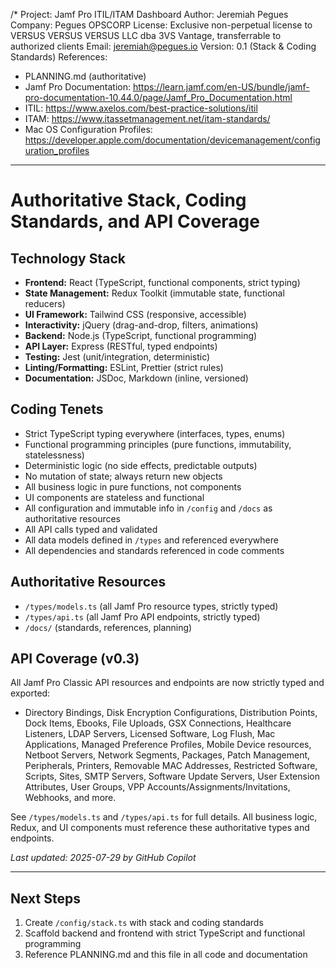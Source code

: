 /*
Project: Jamf Pro ITIL/ITAM Dashboard
Author: Jeremiah Pegues
Company: Pegues OPSCORP
License: Exclusive non-perpetual license to VERSUS VERSUS VERSUS LLC dba 3VS Vantage, transferrable to authorized clients
Email: jeremiah@pegues.io
Version: 0.1 (Stack & Coding Standards)
References:
- PLANNING.md (authoritative)
- Jamf Pro Documentation: https://learn.jamf.com/en-US/bundle/jamf-pro-documentation-10.44.0/page/Jamf_Pro_Documentation.html
- ITIL: https://www.axelos.com/best-practice-solutions/itil
- ITAM: https://www.itassetmanagement.net/itam-standards/
- Mac OS Configuration Profiles: https://developer.apple.com/documentation/devicemanagement/configuration_profiles

---
# Authoritative Stack, Coding Standards, and API Coverage

## Technology Stack
- **Frontend:** React (TypeScript, functional components, strict typing)
- **State Management:** Redux Toolkit (immutable state, functional reducers)
- **UI Framework:** Tailwind CSS (responsive, accessible)
- **Interactivity:** jQuery (drag-and-drop, filters, animations)
- **Backend:** Node.js (TypeScript, functional programming)
- **API Layer:** Express (RESTful, typed endpoints)
- **Testing:** Jest (unit/integration, deterministic)
- **Linting/Formatting:** ESLint, Prettier (strict rules)
- **Documentation:** JSDoc, Markdown (inline, versioned)

## Coding Tenets
- Strict TypeScript typing everywhere (interfaces, types, enums)
- Functional programming principles (pure functions, immutability, statelessness)
- Deterministic logic (no side effects, predictable outputs)
- No mutation of state; always return new objects
- All business logic in pure functions, not components
- UI components are stateless and functional
- All configuration and immutable info in `/config` and `/docs` as authoritative resources
- All API calls typed and validated
- All data models defined in `/types` and referenced everywhere
- All dependencies and standards referenced in code comments


## Authoritative Resources
- `/types/models.ts` (all Jamf Pro resource types, strictly typed)
- `/types/api.ts` (all Jamf Pro API endpoints, strictly typed)
- `/docs/` (standards, references, planning)

## API Coverage (v0.3)
All Jamf Pro Classic API resources and endpoints are now strictly typed and exported:
- Directory Bindings, Disk Encryption Configurations, Distribution Points, Dock Items, Ebooks, File Uploads, GSX Connections, Healthcare Listeners, LDAP Servers, Licensed Software, Log Flush, Mac Applications, Managed Preference Profiles, Mobile Device resources, Netboot Servers, Network Segments, Packages, Patch Management, Peripherals, Printers, Removable MAC Addresses, Restricted Software, Scripts, Sites, SMTP Servers, Software Update Servers, User Extension Attributes, User Groups, VPP Accounts/Assignments/Invitations, Webhooks, and more.

See `/types/models.ts` and `/types/api.ts` for full details. All business logic, Redux, and UI components must reference these authoritative types and endpoints.

_Last updated: 2025-07-29 by GitHub Copilot_

---
## Next Steps
1. Create `/config/stack.ts` with stack and coding standards
3. Scaffold backend and frontend with strict TypeScript and functional programming
4. Reference PLANNING.md and this file in all code and documentation
